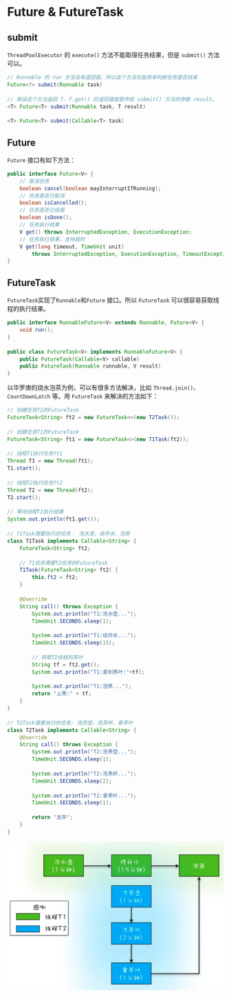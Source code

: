# Future & FutureTask

## submit

`ThreadPoolExecutor` 的 `execute()` 方法不能取得任务结果，但是 `submit()` 方法可以。

```java
// Runnable 的 run 方法没有返回值，所以这个方法仅能用来判断任务是否结束
Future<?> submit(Runnable task)

// 假设这个方法返回 f，f.get() 的返回值就是传给 submit() 方法的参数 result。
<T> Future<T> submit(Runnable task, T result)

<T> Future<T> submit(Callable<T> task)
```

## Future

`Future` 接口有如下方法：

```java
public interface Future<V> {
    // 取消任务
    boolean cancel(boolean mayInterruptIfRunning);
    // 任务是否已取消
    boolean isCancelled();
    // 任务是否已结束
    boolean isDone();
    // 任务执行结果
    V get() throws InterruptedException, ExecutionException;
    // 任务执行结果，支持超时
    V get(long timeout, TimeUnit unit)
        throws InterruptedException, ExecutionException, TimeoutException;
}
```

## FutureTask

`FutureTask`实现了`Runnable`和`Future` 接口。所以 `FutureTask` 可以很容易获取线程的执行结果。

```java
public interface RunnableFuture<V> extends Runnable, Future<V> {
    void run();
}

public class FutureTask<V> implements RunnableFuture<V> {
    public FutureTask(Callable<V> callable)
    public FutureTask(Runnable runnable, V result)
}
```

以华罗庚的烧水泡茶为例，可以有很多方法解决，比如 `Thread.join()`、`CountDownLatch` 等。用 `FutureTask` 来解决的方法如下：

```java
// 创建任务T2的FutureTask 
FutureTask<String> ft2 = new FutureTask<>(new T2Task()); 

// 创建任务T1的FutureTask 
FutureTask<String> ft1 = new FutureTask<>(new T1Task(ft2)); 

// 线程T1执⾏任务ft1 
Thread T1 = new Thread(ft1); 
T1.start(); 

// 线程T2执⾏任务ft2 
Thread T2 = new Thread(ft2); 
T2.start(); 

// 等待线程T1执⾏结果 
System.out.println(ft1.get());

// T1Task需要执⾏的任务： 洗⽔壶、烧开⽔、泡茶 
class T1Task implements Callable<String> { 
    FutureTask<String> ft2; 
    
    // T1任务需要T2任务的FutureTask 
    T1Task(FutureTask<String> ft2) { 
        this.ft2 = ft2; 
    } 
    
    @Override 
    String call() throws Exception {
        System.out.println("T1:洗⽔壶..."); 
        TimeUnit.SECONDS.sleep(1);
        
        System.out.println("T1:烧开⽔..."); 
        TimeUnit.SECONDS.sleep(15); 
        
        // 获取T2线程的茶叶 
        String tf = ft2.get(); 
        System.out.println("T1:拿到茶叶:"+tf);
        
        System.out.println("T1:泡茶..."); 
        return "上茶:" + tf;
    }
}

// T2Task需要执⾏的任务: 洗茶壶、洗茶杯、拿茶叶 
class T2Task implements Callable<String> {
    @Override
    String call() throws Exception {
        System.out.println("T2:洗茶壶...");
        TimeUnit.SECONDS.sleep(1);
        
        System.out.println("T2:洗茶杯..."); 
        TimeUnit.SECONDS.sleep(2);
        
        System.out.println("T2:拿茶叶..."); 
        TimeUnit.SECONDS.sleep(1); 
        
        return "⻰井";
    }
} 
```

![](../../.gitbook/assets/image%20%2845%29.png)

